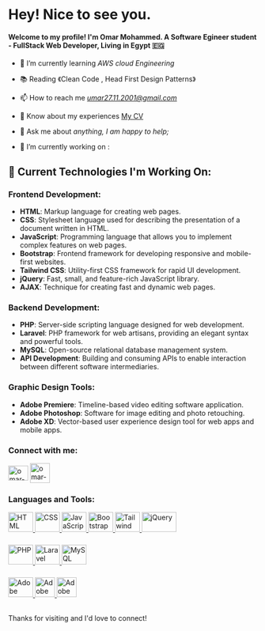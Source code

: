 # Hey! Nice to see you.
#### Welcome to my profile! I'm Omar Mohammed. A Software Egineer student - FullStack Web Developer, Living in Egypt 🇪🇬

- 🌱 I’m currently learning *AWS cloud Engineering*

- 📚 Reading 《Clean Code ,  Head First Design Patterns》

- 📫 How to reach me *umar27.11.2001@gmail.com*

- 📄 Know about my experiences [My CV](https://drive.google.com/file/d/1jwh16yWb_fw0sWlTlgzOcdb4EnVISC5F/view?usp=sharing)

- 💬 Ask me about *anything, I am happy to help;*

- 🔭 I’m currently working on :


## 🔭 Current Technologies I'm Working On:

### Frontend Development:
- **HTML**: Markup language for creating web pages.
- **CSS**: Stylesheet language used for describing the presentation of a document written in HTML.
- **JavaScript**: Programming language that allows you to implement complex features on web pages.
- **Bootstrap**: Frontend framework for developing responsive and mobile-first websites.
- **Tailwind CSS**: Utility-first CSS framework for rapid UI development.
- **jQuery**: Fast, small, and feature-rich JavaScript library.
- **AJAX**: Technique for creating fast and dynamic web pages.

### Backend Development:
- **PHP**: Server-side scripting language designed for web development.
- **Laravel**: PHP framework for web artisans, providing an elegant syntax and powerful tools.
- **MySQL**: Open-source relational database management system.
- **API Development**: Building and consuming APIs to enable interaction between different software intermediaries.

### Graphic Design Tools:
- **Adobe Premiere**: Timeline-based video editing software application.
- **Adobe Photoshop**: Software for image editing and photo retouching.
- **Adobe XD**: Vector-based user experience design tool for web apps and mobile apps.

<h3 align="left">Connect with me:</h3>
<p align="left">
<a href="https://www.linkedin.com/in/omar-mohammad-227b10253" target="blank"><img align="center" src="https://raw.githubusercontent.com/rahuldkjain/github-profile-readme-generator/master/src/images/icons/Social/linked-in-alt.svg" alt="omar-mohammad" height="30" width="40" /></a>
<a href="https://wa.me/+201050456069" target="blank"><img align="center" src='https://cdn-icons-png.freepik.com/512/4423/4423697.png?ga=GA1.1.805435591.1715728134' alt="omar-mohammad" height="40" width="40" /></a>
</p>

<p align="left">




### Languages and Tools:
  <a href="https://www.w3.org/html/" target="_blank" rel="noreferrer">
    <img src="https://upload.wikimedia.org/wikipedia/commons/6/61/HTML5_logo_and_wordmark.svg" alt="HTML" title="HTML" width="50" height="40"/>
  </a>

  <a href="https://www.w3.org/Style/CSS/" target="_blank" rel="noreferrer">
    <img src="https://upload.wikimedia.org/wikipedia/commons/d/d5/CSS3_logo_and_wordmark.svg" alt="CSS" title="CSS" width="50" height="40"/>
  </a>

  <a href="https://developer.mozilla.org/en-US/docs/Web/JavaScript" target="_blank" rel="noreferrer">
    <img src="https://upload.wikimedia.org/wikipedia/commons/9/99/Unofficial_JavaScript_logo_2.svg" alt="JavaScript" title="JavaScript" width="50" height="40"/>
  </a>

  <a href="https://getbootstrap.com" target="_blank" rel="noreferrer">
    <img src="https://upload.wikimedia.org/wikipedia/commons/b/b2/Bootstrap_logo.svg" alt="Bootstrap" title="Bootstrap" width="50" height="40"/>
  </a>

  <a href="https://tailwindcss.com" target="_blank" rel="noreferrer">
    <img src="https://upload.wikimedia.org/wikipedia/commons/d/d5/Tailwind_CSS_Logo.svg" alt="Tailwind CSS" title="Tailwind CSS" width="50" height="40"/>
    
  </a>

  <a href="https://jquery.com" target="_blank" rel="noreferrer">
    <img src="https://upload.wikimedia.org/wikipedia/en/9/9e/JQuery_logo.svg" alt="jQuery" title="jQuery" width="70" height="40"/>
  </a>

### 
  <a href="https://www.php.net" target="_blank" rel="noreferrer">
    <img src="https://upload.wikimedia.org/wikipedia/commons/2/27/PHP-logo.svg" alt="PHP" title="PHP" width="50" height="40"/>
  </a>

  <a href="https://laravel.com" target="_blank" rel="noreferrer">
    <img src="https://upload.wikimedia.org/wikipedia/commons/9/9a/Laravel.svg" alt="Laravel" title="Laravel" width="50" height="40"/>
  </a>

  <a href="https://www.mysql.com" target="_blank" rel="noreferrer">
    <img src="https://upload.wikimedia.org/wikipedia/commons/0/0a/MySQL_textlogo.svg" alt="MySQL" title="MySQL" width="50" height="40"/>
  </a>


### 
  <a href="https://www.adobe.com/products/premiere.html" target="_blank" rel="noreferrer">
    <img src="https://upload.wikimedia.org/wikipedia/commons/4/40/Adobe_Premiere_Pro_CC_icon.svg" alt="Adobe Premiere" title="Adobe Premiere" width="50" height="40"/>
  </a>

  <a href="https://www.adobe.com/products/photoshop.html" target="_blank" rel="noreferrer">
    <img src="https://upload.wikimedia.org/wikipedia/commons/a/af/Adobe_Photoshop_CC_icon.svg" alt="Adobe Photoshop" title="Adobe Photoshop" width="40" height="40"/>
  </a>

  <a href="https://www.adobe.com/products/xd.html" target="_blank" rel="noreferrer">
    <img src="https://upload.wikimedia.org/wikipedia/commons/c/c2/Adobe_XD_CC_icon.svg" alt="Adobe XD" title="Adobe XD" width="40" height="40"/>
  </a>
<br>

 </p>
 <br>
Thanks for visiting and I'd love to connect!

